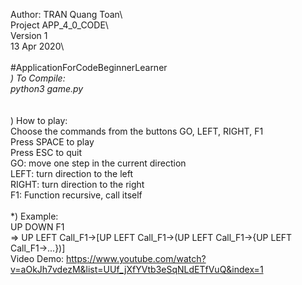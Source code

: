 Author: TRAN Quang Toan\   
Project APP_4_0_CODE\  
Version 1\
13 Apr 2020\               
<br> #ApplicationForCodeBeginnerLearner
<br>*) To Compile:
<br>python3 game.py<br>
<br>
<br>*) How to play:
<br>Choose the commands from the buttons GO, LEFT, RIGHT, F1
<br>Press SPACE to play
<br>Press ESC to quit
<br>GO: move one step in the current direction
<br>LEFT: turn direction to the left
<br>RIGHT: turn direction to the right
<br>F1: Function recursive, call itself 
<br>
<br>*) Example: 
<br>UP DOWN F1 
<br>=> UP LEFT Call_F1->[UP LEFT Call_F1->(UP LEFT Call_F1->{UP LEFT Call_F1->...})]
<br> Video Demo:
https://www.youtube.com/watch?v=aOkJh7vdezM&list=UUf_jXfYVtb3eSqNLdETfVuQ&index=1

